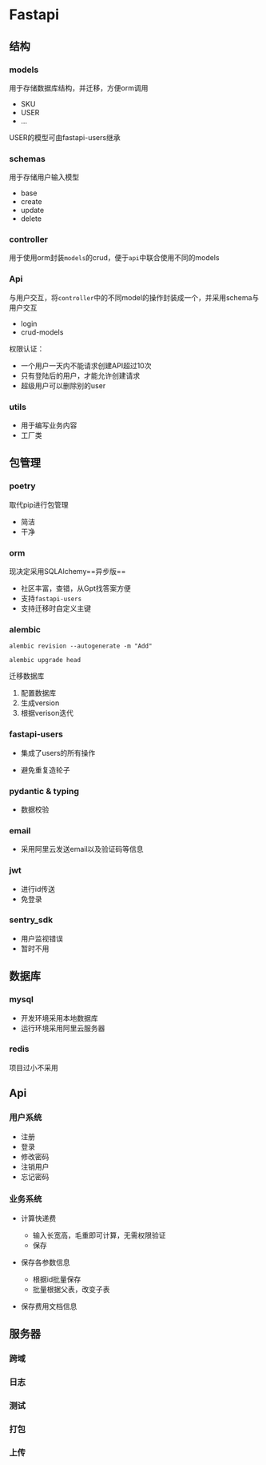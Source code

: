 # Fastapi

## 结构

### models

用于存储数据库结构，并迁移，方便orm调用

* SKU
* USER
* ...

USER的模型可由fastapi-users继承

### schemas

用于存储用户输入模型

* base
* create
* update
* delete

### controller

用于使用orm封装`models`的crud，便于`api`中联合使用不同的models

### Api

与用户交互，将`controller`中的不同model的操作封装成一个，并采用schema与用户交互

* login
* crud-models

权限认证：

* 一个用户一天内不能请求创建API超过10次
* 只有登陆后的用户，才能允许创建请求
* 超级用户可以删除别的user

### utils

* 用于编写业务内容
* 工厂类

## 包管理

### poetry

取代pip进行包管理

* 简洁
* 干净

### orm

现决定采用SQLAlchemy==异步版==

* 社区丰富，查错，从Gpt找答案方便
* 支持`fastapi-users`
* 支持迁移时自定义主键

### alembic

```
alembic revision --autogenerate -m "Add" 
```

```
alembic upgrade head
```

迁移数据库

1. 配置数据库
2. 生成version
3. 根据verison迭代

### fastapi-users

* 集成了users的所有操作

* 避免重复造轮子

### pydantic & typing

* 数据校验

### email

* 采用阿里云发送email以及验证码等信息

### jwt

* 进行id传送
* 免登录

### sentry_sdk

* 用户监视错误
* 暂时不用

## 数据库

### mysql

* 开发环境采用本地数据库
* 运行环境采用阿里云服务器

### redis

项目过小不采用

## Api

### 用户系统

* 注册
* 登录
* 修改密码
* 注销用户
* 忘记密码

### 业务系统

* 计算快递费
  * 输入长宽高，毛重即可计算，无需权限验证
  * 保存

* 保存各参数信息
  * 根据id批量保存
  * 批量根据父表，改变子表
* 保存费用文档信息

## 服务器

### 跨域

### 日志

### 测试

### 打包

### 上传

